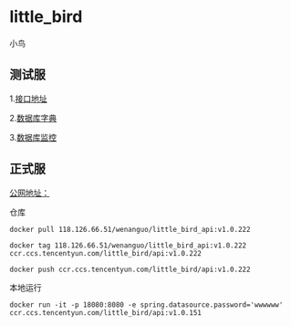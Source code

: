 # little_bird
小鸟


## 测试服
1.[接口地址](http://www.teamyy.cn:18087/swagger-ui/index.html)

2.[数据库字典](http://www.teamyy.cn:18087/api/db_doc)

3.[数据库监控](http://www.teamyy.cn:18087/druid/spring.html)





## 正式服

[公网地址：](http://175.24.154.126:18087/swagger-ui/index.html#/)


仓库

```
docker pull 118.126.66.51/wenanguo/little_bird_api:v1.0.222

docker tag 118.126.66.51/wenanguo/little_bird_api:v1.0.222 ccr.ccs.tencentyun.com/little_bird/api:v1.0.222

docker push ccr.ccs.tencentyun.com/little_bird/api:v1.0.222
```

本地运行

```
docker run -it -p 18080:8080 -e spring.datasource.password='wwwwww' ccr.ccs.tencentyun.com/little_bird/api:v1.0.151



```